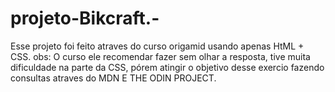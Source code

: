 # projeto-Bikcraft.-
Esse projeto foi feito atraves do curso origamid usando apenas HtML + CSS.
obs: O curso ele recomendar fazer sem olhar a resposta, tive muita dificuldade na parte da CSS, pórem atingir o objetivo desse exercio fazendo consultas atraves do MDN E THE ODIN PROJECT.
